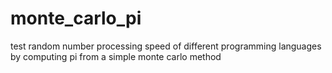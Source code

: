 # monte_carlo_pi
test random number processing speed of different programming languages by computing pi from a simple monte carlo method
